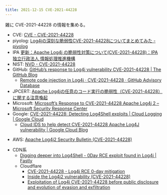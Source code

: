 ```yaml
---
title: 2021-12-15 CVE-2021-44228
---
```


雑に CVE-2021-44228 の情報を集める。

- CVE: [CVE - CVE-2021-44228](https://cve.mitre.org/cgi-bin/cvename.cgi?name=CVE-2021-44228)
- piyolog: [Log4jの深刻な脆弱性CVE-2021-44228についてまとめてみた - piyolog](https://piyolog.hatenadiary.jp/entry/2021/12/13/045541)
- IPA [更新：Apache Log4j の脆弱性対策について(CVE-2021-44228)：IPA 独立行政法人 情報処理推進機構](https://www.ipa.go.jp/security/ciadr/vul/alert20211213.html)
- NIST: [NVD - CVE-2021-44228](https://nvd.nist.gov/vuln/detail/CVE-2021-44228)
- GitHub: [GitHub’s response to Log4j vulnerability CVE-2021-44228 \| The GitHub Blog](https://github.blog/2021-12-13-githubs-response-to-log4j-vulnerability-cve-2021-44228/)
	- [Remote code injection in Log4j · CVE-2021-44228 · GitHub Advisory Database](https://github.com/advisories/GHSA-jfh8-c2jp-5v3q)
- JPCERT: [Apache Log4jの任意のコード実行の脆弱性（CVE-2021-44228）に関する注意喚起](https://www.jpcert.or.jp/at/2021/at210050.html)
- Microsoft: [Microsoft’s Response to CVE-2021-44228 Apache Log4j 2 – Microsoft Security Response Center](https://msrc-blog.microsoft.com/2021/12/11/microsofts-response-to-cve-2021-44228-apache-log4j2/)
- Google: [CVE-2021-44228: Detecting Log4Shell exploits \| Cloud Logging \| Google Cloud](https://cloud.google.com/logging/docs/log4j2-vulnerability)
	- [Cloud IDS to help detect CVE-2021-44228 Apache Log4J vulnerability \| Google Cloud Blog](https://cloud.google.com/blog/products/identity-security/cloud-ids-to-help-detect-cve-2021-44228-apache-log4j-vulnerability)
+ AWS: [Apache Log4j2 Security Bulletin (CVE-2021-44228)](https://aws.amazon.com/jp/security/security-bulletins/AWS-2021-005/)
- CDN系
	+ [Digging deeper into Log4Shell - 0Day RCE exploit found in Log4j \| Fastly](https://www.fastly.com/blog/digging-deeper-into-log4shell-0day-rce-exploit-found-in-log4j)
	+ Cloudflare
		* [CVE-2021-44228 - Log4j RCE 0-day mitigation](https://blog.cloudflare.com/cve-2021-44228-log4j-rce-0-day-mitigation/)
		* [Inside the Log4j2 vulnerability (CVE-2021-44228)](https://blog.cloudflare.com/inside-the-log4j2-vulnerability-cve-2021-44228/)
		* [Exploitation of Log4j CVE-2021-44228 before public disclosure and evolution of evasion and exfiltration](https://blog.cloudflare.com/exploitation-of-cve-2021-44228-before-public-disclosure-and-evolution-of-waf-evasion-patterns/)
